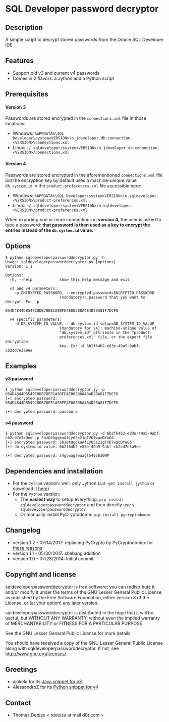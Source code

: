 SQL Developer password decryptor
================================

Description
-----------
A simple script to decrypt stored passwords from the Oracle SQL Developer IDE.

Features
--------
* Support old v3 and current v4 passwords
* Comes in 2 flavors: a Jython and a Python script

Prerequisites
-----
#### Version 3
Passwords are stored encrypted in the `connections.xml` file in those locations:
* Windows: `%APPDATA%\SQL Developer\system<VERSION>\o.jdeveloper.db.connection.<VERSION>\connections.xml`
* Linux: `~/.sqldeveloper/system<VERSION>/o.jdeveloper.db.connection.<VERSION>/connections.xml`

#### Version 4
Passwords are stored encrypted in the aforementioned `connections.xml` file but the encryption key by default uses a machine-unique value `db.system.id` in the `product-preferences.xml` file accessible here:
* Windows: `%APPDATA%\SQL Developer\system<VERSION>\o.sqldeveloper.<VERSION>\product-preferences.xml`
* Linux: `~/.sqldeveloper/system<VERSION>/o.sqldeveloper.<VERSION>/product-preferences.xml`  
  
When exporting one or more connections in **version 4**, the user is asked to type a password: **that password is then used as a key to encrypt the entries instead of the `db.system.id` value.**

Options
-------
```
$ python sqldeveloperpassworddecryptor.py -h
Usage: sqldeveloperpassworddecryptor.py [options]
Version: 1.1

Options:
  -h, --help            show this help message and exit

  v3 and v4 parameters:
    -p ENCRYPTED_PASSWORD, --encrypted-password=ENCRYPTED_PASSWORD
                        (mandatory): password that you want to decrypt. Ex. -p
                        054D4844D8549C0DB78EE1A98FE4E085B8A484D20A81F7DCF8

  v4 specific parameters:
    -d DB_SYSTEM_ID_VALUE, --db-system-id-value=DB_SYSTEM_ID_VALUE
                        (mandatory for v4): machine-unique value of
                        "db.system.id" attribute in the "product-
                        preferences.xml" file, or the export file encryption
                        key. Ex: -d 6b2f64b2-e83e-49a5-9abf-cb2cd7e3a9ee
```

Examples
--------
#### v3 password
```
$ jython sqldeveloperpassworddecryptor.jy -p 054D4844D8549C0DB78EE1A98FE4E085B8A484D20A81F7DCF8
[+] encrypted password: 054D4844D8549C0DB78EE1A98FE4E085B8A484D20A81F7DCF8

[+] decrypted password: password
```

#### v4 password
```
$ python sqldeveloperpassworddecryptor.py -d 6b2f64b2-e83e-49a5-9abf-cb2cd7e3a9ee -p Shz0tQgqkuAfLy65s21gTVD7wacDYwG6
[+] encrypted password: Shz0tQgqkuAfLy65s21gTVD7wacDYwG6
[+] db.system.id value: 6b2f64b2-e83e-49a5-9abf-cb2cd7e3a9ee

[+] decrypted password: s4gswagswaag!5465636MP
```

Dependencies and installation
-----------------------------
* For the `Jython` version: well, only Jython (`apt-get install jython` or download it [here](http://www.jython.org/downloads.html))
* For the `Python` version:
  * The **easiest way** to setup everything: `pip install sqldeveloperpassworddecryptor` and then directly use `$ sqldeveloperpassworddecryptor`
  * Or manually install PyCryptodome: `pip install pycryptodomex`

Changelog
---------
* version 1.2 - 07/14/2017: replacing PyCrypto by PyCryptodomex for [these reasons](https://blog.sqreen.io/stop-using-pycrypto-use-pycryptodome/)
* version 1.1 - 05/30/2017: shebang addition
* version 1.0 - 07/23/2014: Initial commit

Copyright and license
---------------------
sqldeveloperpassworddecryptor is free software: you can redistribute it and/or modify it under the terms of the GNU Lesser General Public License as published by the Free Software  Foundation, either version 3 of the License, or (at your option) any later version.

sqldeveloperpassworddecryptor is distributed in the hope that it will be useful, but WITHOUT ANY WARRANTY; without even the implied warranty of MERCHANTABILITY or FITNESS FOR A PARTICULAR PURPOSE.  

See the GNU Lesser General Public License for more details.

You should have received a copy of the GNU Lesser General Public License along with sqldeveloperpassworddecryptor. 
If not, see http://www.gnu.org/licenses/.

Greetings
---------
* ajokela for its [Java snippet for v3](https://gist.github.com/ajokela/1846191)
* AlessandroZ for its [Python snippet for v4](https://raw.githubusercontent.com/AlessandroZ/LaZagne/master/Linux/src/softwares/databases/sqldeveloper.py)

Contact
-------
* Thomas Debize < tdebize at mail d0t com >

